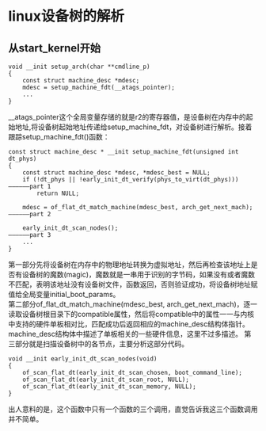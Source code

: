 # linux设备树的解析  
## 从start_kernel开始

    void __init setup_arch(char **cmdline_p)
    {
        const struct machine_desc *mdesc;
        mdesc = setup_machine_fdt(__atags_pointer);
        ...
    }


__atags_pointer这个全局变量存储的就是r2的寄存器值，是设备树在内存中的起始地址,将设备树起始地址传递给setup_machine_fdt，对设备树进行解析。接着跟踪setup_machine_fdt()函数：

    const struct machine_desc * __init setup_machine_fdt(unsigned int dt_phys)
    {
        const struct machine_desc *mdesc, *mdesc_best = NULL;                    
        if (!dt_phys || !early_init_dt_verify(phys_to_virt(dt_phys)))           ——————part 1
		    return NULL;

        mdesc = of_flat_dt_match_machine(mdesc_best, arch_get_next_mach);       ——————part 2

        early_init_dt_scan_nodes();                                             ——————part 3
        ...
    }
第一部分先将设备树在内存中的物理地址转换为虚拟地址，然后再检查该地址上是否有设备树的魔数(magic)，魔数就是一串用于识别的字节码，如果没有或者魔数不匹配，表明该地址没有设备树文件，函数返回，否则验证成功，将设备树地址赋值给全局变量initial_boot_params。  
第二部分of_flat_dt_match_machine(mdesc_best, arch_get_next_mach)，逐一读取设备树根目录下的compatible属性，然后将compatible中的属性一一与内核中支持的硬件单板相对比，匹配成功后返回相应的machine_desc结构体指针。machine_desc结构体中描述了单板相关的一些硬件信息，这里不过多描述。
第三部分就是扫描设备树中的各节点，主要分析这部分代码。

    void __init early_init_dt_scan_nodes(void)
    {
        of_scan_flat_dt(early_init_dt_scan_chosen, boot_command_line);
        of_scan_flat_dt(early_init_dt_scan_root, NULL);
        of_scan_flat_dt(early_init_dt_scan_memory, NULL);
    }
出人意料的是，这个函数中只有一个函数的三个调用，直觉告诉我这三个函数调用并不简单。  
























